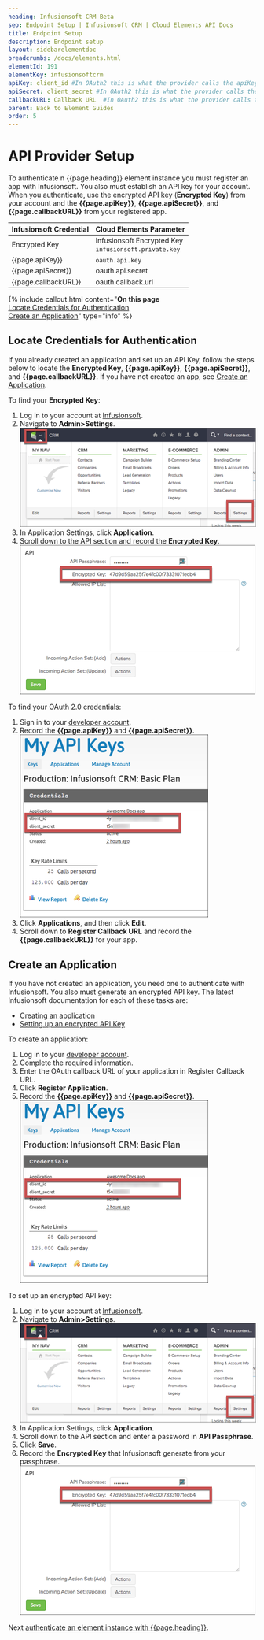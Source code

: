 ```yaml
---
heading: Infusionsoft CRM Beta
seo: Endpoint Setup | Infusionsoft CRM | Cloud Elements API Docs
title: Endpoint Setup
description: Endpoint setup
layout: sidebarelementdoc
breadcrumbs: /docs/elements.html
elementId: 191
elementKey: infusionsoftcrm
apiKey: client_id #In OAuth2 this is what the provider calls the apiKey, like Client ID, Consumer Key, API Key, or just Key
apiSecret: client_secret #In OAuth2 this is what the provider calls the apiSecret, like Client Secret, Consumer Secret, API Secret, or just Secret
callbackURL: Callback URL  #In OAuth2 this is what the provider calls the callbackURL, like Redirect URL, App URL, or just Callback URL
parent: Back to Element Guides
order: 5
---
```


# API Provider Setup

To authenticate n {{page.heading}} element instance you must register an app with Infusionsoft. You also must establish an API key for your account. When you authenticate, use the encrypted API key (**Encrypted Key**) from your account and the **{{page.apiKey}}**, **{{page.apiSecret}}**, and **{{page.callbackURL}}** from your registered app.

| Infusionsoft Credential | Cloud Elements Parameter   |
| :------------- | :------------- |
|  Encrypted Key  | Infusionsoft Encrypted Key</br>`infusionsoft.private.key`  |
|  {{page.apiKey}} | `oauth.api.key`  |
|  {{page.apiSecret}}  |oauth.api.secret |
|  {{page.callbackURL}}  |  oauth.callback.url  |

{% include callout.html content="<strong>On this page</strong></br><a href=#locate-credentials-for-authentication>Locate Credentials for Authentication</a></br><a href=#create-an-application>Create an Application</a>" type="info" %}

## Locate Credentials for Authentication

If you already created an application and set up an API Key, follow the steps below to locate the **Encrypted Key**, **{{page.apiKey}}**, **{{page.apiSecret}}**, and **{{page.callbackURL}}**. If you have not created an app, see [Create an Application](#create-an-application).

To find your **Encrypted Key**:

1. Log in to your account at [Infusionsoft](https://www.infusionsoft.com/).
2. Navigate to **Admin>Settings**.
![Admin Settings](/assets/img/elements/infusionsoft/admin-settings.png)
3. In Application Settings, click **Application**.
4. Scroll down to the API section and record the **Encrypted Key**.
![Encrypted key](/assets/img/elements/infusionsoft/encrypted-key.png)

To find your OAuth 2.0 credentials:

1. Sign in to your [developer account](https://keys.developer.infusionsoft.com/apps/mykeys).
3. Record the **{{page.apiKey}}** and **{{page.apiSecret}}**.
![Key secret and URL](/assets/img/elements/infusionsoft/infusionsoft_creds.png)
4. Click **Applications**, and then click **Edit**.
3. Scroll down to **Register Callback URL** and record the **{{page.callbackURL}}** for your app.

## Create an Application

If you have not created an application, you need one to authenticate with Infusionsoft. You also must generate an encrypted API key. The latest Infusionsoft documentation for each of these tasks are:

* [Creating an application](https://developer.infusionsoft.com/getting-started-oauth-keys/)
* [Setting up an encrypted API Key](https://help.infusionsoft.com/userguides/get-started/tips-and-tricks/api-key)

To create an application:

1. Log in to your [developer account](https://keys.developer.infusionsoft.com/apps/).
3. Complete the required information.
4. Enter the OAuth callback URL of your application in Register Callback URL.
4. Click **Register Application**.
3. Record the **{{page.apiKey}}** and **{{page.apiSecret}}**.
![Key secret and URL](/assets/img/elements/infusionsoft/infusionsoft_creds.png)

To set up an encrypted API key:

1. Log in to your account at [Infusionsoft](https://www.infusionsoft.com/).
2. Navigate to **Admin>Settings**.
![Admin Settings](/assets/img/elements/infusionsoft/admin-settings.png)
3. In Application Settings, click **Application**.
4. Scroll down to the API section and enter a password in **API Passphrase**.
5. Click **Save**.
6. Record the **Encrypted Key** that Infusionsoft generate from your passphrase.
![Encrypted key](/assets/img/elements/infusionsoft/encrypted-key.png)

Next [authenticate an element instance with {{page.heading}}](authenticate.html).

